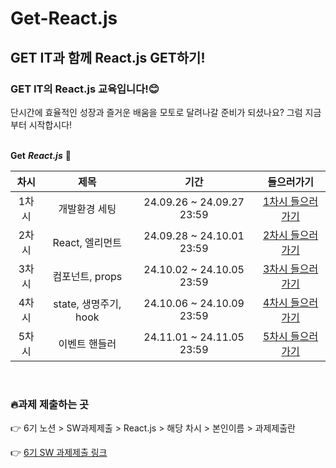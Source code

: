 # Get-React.js
## GET IT과 함께 React.js GET하기!

### GET IT의 React.js 교육입니다!😊 

단시간에 효율적인 성장과 즐거운 배움을 모토로 달려나갈 준비가 되셨나요?
그럼 지금부터 시작합시다!
<br/><br/>

**Get** **_React.js_** 👊

|차시|제목|기간|들으러가기|
|:---:|:---:|:---:|:---:|
|1차시|개발환경 세팅|24.09.26 ~ 24.09.27 23:59|[1차시 들으러가기](https://github.com/getit-knu/Get-React.js/tree/main/1%EC%B0%A8%EC%8B%9C)|
|2차시|React, 엘리먼트|24.09.28 ~ 24.10.01 23:59|[2차시 들으러가기](https://github.com/getit-knu/Get-React.js/tree/main/2%EC%B0%A8%EC%8B%9C)|
|3차시|컴포넌트, props|24.10.02 ~ 24.10.05 23:59|[3차시 들으러가기](https://github.com/getit-knu/Get-React.js/tree/main/3%EC%B0%A8%EC%8B%9C)|
|4차시|state, 생명주기, hook|24.10.06 ~ 24.10.09 23:59|[4차시 들으러가기](https://github.com/getit-knu/Get-React.js/tree/main/4%EC%B0%A8%EC%8B%9C)|
|5차시|이벤트 핸들러|24.11.01 ~ 24.11.05 23:59|[5차시 들으러가기](https://github.com/getit-knu/Get-React.js/tree/main/5%EC%B0%A8%EC%8B%9C)|


<br/>

### 🔥과제 제출하는 곳 
👉 6기 노션 > SW과제제출 > React.js > 해당 차시 > 본인이름 > 과제제출란

👉 [6기 SW 과제제출 링크](https://www.notion.so/SW-8502eeef321b43e2ad13ece0f626be33)
